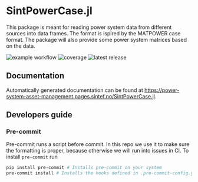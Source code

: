 # SintPowerCase.jl

This package is meant for reading power system data from different sources into data frames. The format is ispired by the MATPOWER case format. The package will also provide some power system matrices based on the data.

![example workflow](https://gitlab.sintef.no/power-system-asset-management/SintPowerCase.jl/badges/main/pipeline.svg)
![coverage](https://gitlab.sintef.no/power-system-asset-management/SintPowerCase.jl/badges/main/coverage.svg)
![latest release](https://gitlab.sintef.no/power-system-asset-management/SintPowerCase.jl/-/badges/release.svg)

## Documentation

Automatically generated documentation can be found at <https://power-system-asset-management.pages.sintef.no/SintPowerCase.jl>.

## Developers guide

### Pre-commit

Pre-commit runs a script before commit. In this repo we use it to make sure the formatting is proper, because otherwise we will run into issues in CI. To install `pre-commit` run

```bash
pip install pre-commit # Installs pre-commit on your system
pre-commit install # Installs the hooks defined in .pre-commit-config.yaml to your .git folder
```
